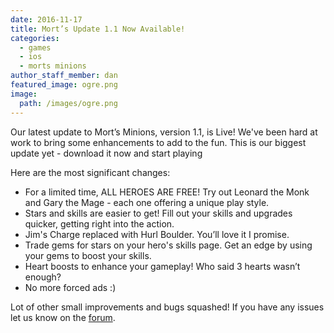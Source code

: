 ```yaml
---
date: 2016-11-17
title: Mort’s Update 1.1 Now Available!
categories:
  - games
  - ios
  - morts minions
author_staff_member: dan
featured_image: ogre.png
image:
  path: /images/ogre.png
---
```


Our latest update to Mort’s Minions, version 1.1, is Live! We've been hard at work to bring some enhancements to add to the fun. This is our biggest update yet - download it now and start playing

Here are the most significant changes:
* For a limited time, ALL HEROES ARE FREE! Try out Leonard the Monk and Gary the Mage - each one offering a unique play style.
* Stars and skills are easier to get! Fill out your skills and upgrades quicker, getting right into the action.
* Jim's Charge replaced with Hurl Boulder. You’ll love it I promise.
* Trade gems for stars on your hero's skills page. Get an edge by using your gems to boost your skills.
* Heart boosts to enhance your gameplay! Who said 3 hearts wasn’t enough?
* No more forced ads :)

Lot of other small improvements and bugs squashed! If you have any issues let us know on the <a href="http://forums.toucharcade.com/showthread.php?t=294488" target="_blank">forum</a>.